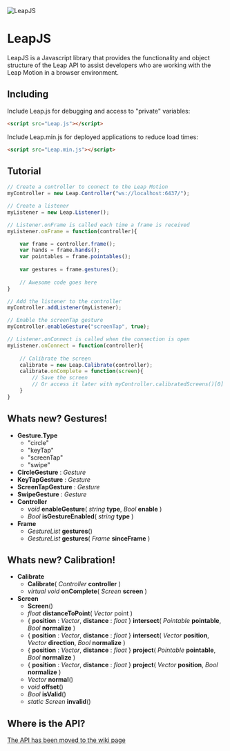 ![LeapJS](http://deckar01.github.com/images/LeapJS.png)

LeapJS
======

LeapJS is a Javascript library that provides the functionality and object structure of the Leap API to assist developers who are working with the Leap Motion in a browser environment.

## Including

Include Leap.js for debugging and access to "private" variables:
```html
<script src="Leap.js"></script>
```

Include Leap.min.js for deployed applications to reduce load times:
```html
<script src="Leap.min.js"></script>
```

## Tutorial

```javascript
// Create a controller to connect to the Leap Motion
myController = new Leap.Controller("ws://localhost:6437/");

// Create a listener
myListener = new Leap.Listener();

// Listener.onFrame is called each time a frame is received
myListener.onFrame = function(controller){

    var frame = controller.frame();
    var hands = frame.hands();
    var pointables = frame.pointables();
    
    var gestures = frame.gestures();
    
    // Awesome code goes here
}

// Add the listener to the controller
myController.addListener(myListener);

// Enable the screenTap gesture
myController.enableGesture("screenTap", true);

// Listener.onConnect is called when the connection is open
myListener.onConnect = function(controller){
 
    // Calibrate the screen
    calibrate = new Leap.Calibrate(controller);
    calibrate.onComplete = function(screen){
        // Save the screen
        // Or access it later with myController.calibratedScreens()[0]
    }
}
```

## Whats new? Gestures!
* **Gesture.Type**
  * "circle"
  * "keyTap"
  * "screenTap"
  * "swipe"
* **CircleGesture** : _Gesture_
* **KeyTapGesture** : _Gesture_
* **ScreenTapGesture** : _Gesture_
* **SwipeGesture** : _Gesture_
* **Controller**
  * _void_ **enableGesture**( _string_ **type**, _Bool_ **enable** )
  * _Bool_ **isGestureEnabled**( _string_ **type** )
* **Frame**
  * _GestureList_ **gestures**()
  * _GestureList_ **gestures**( _Frame_ **sinceFrame** )

## Whats new? Calibration!
* **Calibrate**
  * **Calibrate**( _Controller_ **controller** )
  * _virtual void_ **onComplete**( _Screen_ **screen** )
* **Screen**
  * **Screen**()
  * _float_ **distanceToPoint**( _Vector_ point )
  * { **position** : _Vector_, **distance** : _float_ } **intersect**( _Pointable_ **pointable**, _Bool_ **normalize** )
  * { **position** : _Vector_, **distance** : _float_ } **intersect**( _Vector_ **position**, _Vector_ **direction**, _Bool_ **normalize** )
  * { **position** : _Vector_, **distance** : _float_ } **project**( _Pointable_ **pointable**, _Bool_ **normalize** )
  * { **position** : _Vector_, **distance** : _float_ } **project**( _Vector_ **position**, _Bool_ **normalize** )
  * _Vector_ **normal**()
  * _void_ **offset**()
  * _Bool_ **isValid**()
  * _static Screen_ **invalid**()

## Where is the API?
[The API has been moved to the wiki page](https://github.com/deckar01/LeapJS/wiki)
